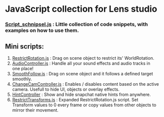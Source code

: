 # JavaScript collection for Lens studio

### [Script_schnipsel.js](https://github.com/Inesseni/LensStudioSnippets/blob/main/Script_schnipsel.js) : Little collection of code snippets, with examples on how to use them.


## Mini scripts:
1. [RestrictRotation.js](https://github.com/Inesseni/LensStudioSnippets/blob/main/RestrictRotation.js) : Drag on scene object to restrict its' WorldRotation.
2. [AudioController.js](https://github.com/Inesseni/LensStudioSnippets/blob/main/AudioController.js) : Handle all your sound effects and audio tracks in one place!
3. [SmoothFollow.js](https://github.com/Inesseni/LensStudioSnippets/blob/main/SmoothFollow.js) : Drag on scene object and it follows a defined target smoothly.
4. [ChangeCamController.js](https://github.com/Inesseni/LensStudioSnippets/blob/main/ChangeCamController.js) : Enables / disables content based on the active camera. Usefull to hide UI, objects or overlay effects.
5. [HintController](https://github.com/Inesseni/LensStudioSnippets/blob/main/HintController.js) : Show and hide snapchat native hints from anywhere.
6. [RestrictTransforms.js](https://github.com/Inesseni/LensStudioSnippets/blob/main/RestrictTransforms.js) : Expanded RestrictRotation.js script. Set Transform values to 0 every frame or copy values from other objects to mirror their movement.



